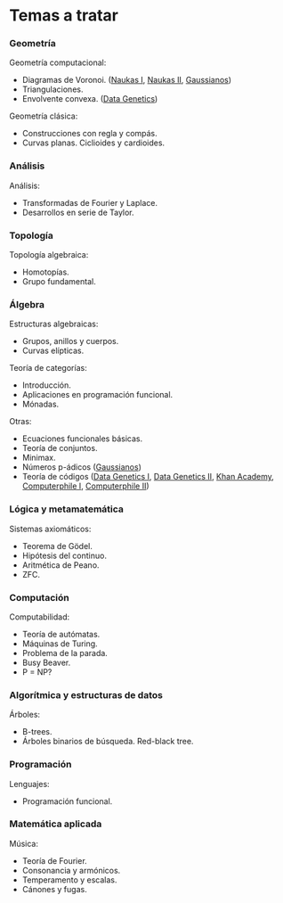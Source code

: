 Temas a tratar
=======

### Geometría
Geometría computacional:
 * Diagramas de Voronoi. ([Naukas I](naukas.com/2011/12/23/cada-uno-en-su-region-y-voronoi-en-la-de-todos), [Naukas II](http://naukas.com/2012/01/28/esta-voronoi-que-se-ponga/), [Gaussianos](gaussianos.com/una-interesante-introduccion-a-la-geometria-computacional/))
 * Triangulaciones.
 * Envolvente convexa. ([Data Genetics](http://www.datagenetics.com/blog/march12014/index.html))

Geometría clásica:
 * Construcciones con regla y compás.
 * Curvas planas. Ciclioides y cardioides.

### Análisis
Análisis:
 * Transformadas de Fourier y Laplace.
 * Desarrollos en serie de Taylor.

### Topología
Topología algebraica:
 * Homotopías.
 * Grupo fundamental.

### Álgebra
Estructuras algebraicas:
 * Grupos, anillos y cuerpos.
 * Curvas elípticas.

Teoría de categorías:
 * Introducción.
 * Aplicaciones en programación funcional.
 * Mónadas.

Otras:
 * Ecuaciones funcionales básicas.
 * Teoría de conjuntos.
 * Minimax.
 * Números p-ádicos ([Gaussianos](gaussianos.com/como-que-1248-1))
 * Teoría de códigos ([Data Genetics I](datagenetics.com/blog/july42013/index.html), [Data Genetics II](datagenetics.com/blog/november12013/index.html), [Khan Academy](youtube.com/watch?v=cBBTWcHkVVY), [Computerphile I](youtube.com/watch?v=5sskbSvha9M), [Computerphile II](youtube.com/watch?v=-15nx57tbfc))


### Lógica y metamatemática
Sistemas axiomáticos:
 * Teorema de Gödel.
 * Hipótesis del continuo.
 * Aritmética de Peano.
 * ZFC.


### Computación
Computabilidad:
 * Teoría de autómatas.
 * Máquinas de Turing.
 * Problema de la parada.
 * Busy Beaver.
 * P = NP?


### Algorítmica y estructuras de datos
Árboles:
 * B-trees.
 * Árboles binarios de búsqueda. Red-black tree.


### Programación
Lenguajes:
 * Programación funcional.


### Matemática aplicada
Música:
 * Teoría de Fourier.
 * Consonancia y armónicos.
 * Temperamento y escalas.
 * Cánones y fugas.
